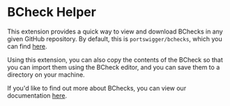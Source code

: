 # BCheck Helper
This extension provides a quick way to view and download BChecks in any given GitHub repository. 
By default, this is `portswigger/bchecks`, which you can find [here](https://github.com/portswigger/bchecks).

Using this extension, you can also copy the contents of the BCheck so that you can import them using the BCheck editor,
and you can save them to a directory on your machine.

If you'd like to find out more about BChecks, you can view our documentation [here](https://portswigger.net/burp/documentation/desktop/automated-scanning/bchecks).